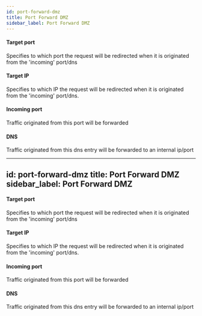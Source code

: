 ```yaml
---
id: port-forward-dmz
title: Port Forward DMZ
sidebar_label: Port Forward DMZ
---
```

#### Target port
Specifies to which port the request will be redirected when it is originated from the 'incoming' port/dns

#### Target IP
Specifies to which IP the request will be redirected when it is originated from the 'incoming' port/dns.

#### Incoming port
Traffic originated from this port will be forwarded




#### DNS
Traffic originated from this dns entry will be forwarded to an internal ip/port

---
id: port-forward-dmz
title: Port Forward DMZ
sidebar_label: Port Forward DMZ
---
#### Target port
Specifies to which port the request will be redirected when it is originated from the 'incoming' port/dns

#### Target IP
Specifies to which IP the request will be redirected when it is originated from the 'incoming' port/dns.

#### Incoming port
Traffic originated from this port will be forwarded




#### DNS
Traffic originated from this dns entry will be forwarded to an internal ip/port

